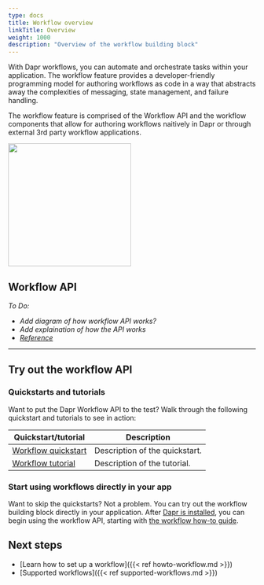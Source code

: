 ```yaml
---
type: docs
title: Workflow overview
linkTitle: Overview
weight: 1000
description: "Overview of the workflow building block"
---
```


With Dapr workflows, you can automate and orchestrate tasks within your application. The workflow feature provides a developer-friendly programming model for authoring workflows as code in a way that abstracts away the complexities of messaging, state management, and failure handling.

The workflow feature is comprised of the Workflow API and the workflow components that allow for authoring workflows naitively in Dapr or through external 3rd party workflow applications.

<img src="/images/concepts-building-blocks.png" width=250>

## Workflow API

*To Do:*
- *Add diagram of how workflow API works?*
- *Add explaination of how the API works*
- *[Reference](https://docs.dapr.io/developing-applications/building-blocks/service-invocation/service-invocation-overview/)*

---

## Try out the workflow API

<!-- 
If applicable, include a section with links to the related quickstart, how-to guides, or tutorials. --> 

### Quickstarts and tutorials

Want to put the Dapr Workflow API to the test? Walk through the following quickstart and tutorials to see <topic> in action:

| Quickstart/tutorial | Description |
| ------------------- | ----------- |
| [Workflow quickstart](link) | Description of the quickstart. |
| [Workflow tutorial](link) | Description of the tutorial. |

### Start using workflows directly in your app

Want to skip the quickstarts? Not a problem. You can try out the workflow building block directly in your application. After [Dapr is installed](link), you can begin using the workflow API, starting with [the workflow how-to guide](link).

## Next steps

- [Learn how to set up a workflow]({{< ref howto-workflow.md >}})
- [Supported workflows]({{< ref supported-workflows.md >}})
